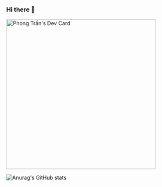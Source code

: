 ### Hi there 👋

<a href="https://app.daily.dev/tanphongtr"><img src="https://api.daily.dev/devcards/5da07b88762c4d63996eacf5dfd18af3.png?r=shg" width="400" alt="Phong Trần's Dev Card"/></a>


<!--
**tanphongtr/tanphongtr** is a ✨ _special_ ✨ repository because its `README.md` (this file) appears on your GitHub profile.

Here are some ideas to get you started:

- 🔭 I’m currently working on ...
- 🌱 I’m currently learning ...
- 👯 I’m looking to collaborate on ...
- 🤔 I’m looking for help with ...
- 💬 Ask me about ...
- 📫 How to reach me: ...
- 😄 Pronouns: ...
- ⚡ Fun fact: ...
-->

![Anurag's GitHub stats](https://github-readme-stats.vercel.app/api?username=tanphongtr&show_icons=true&theme=default#gh-light-mode-only)

